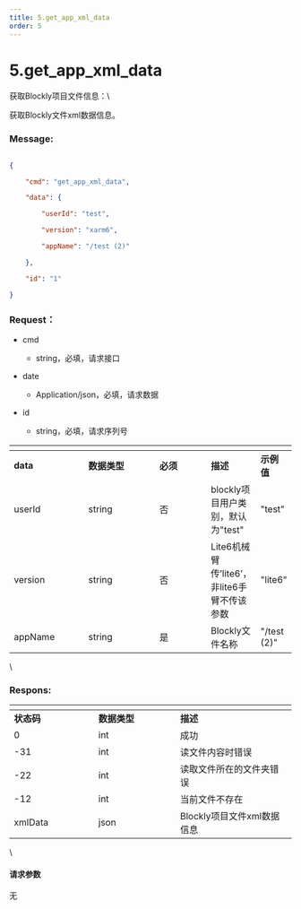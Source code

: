 ```yaml
---
title: 5.get_app_xml_data
order: 5
---
```

# 5.get\_app\_xml\_data



  



获取Blockly项目文件信息：\

获取Blockly文件xml数据信息。



### Message:  



```json

{

    "cmd": "get_app_xml_data",

    "data": {

        "userId": "test",

        "version": "xarm6",

        "appName": "/test (2)"

    },

    "id": "1"

}

```



### Request：  



* cmd

  * string，必填，请求接口

* date

  * Application/json，必填，请求数据

* id

  * string，必填，请求序列号



<table data-header-hidden><thead><tr><th width="121"></th><th width="117"></th><th width="81"></th><th></th><th></th></tr></thead><tbody><tr><td><strong>data</strong></td><td><strong>数据类型</strong></td><td><strong>必须</strong></td><td><strong>描述</strong></td><td><strong>示例值</strong></td></tr><tr><td>userId</td><td>string</td><td>否</td><td>blockly项目用户类别，默认为"test"</td><td>"test"</td></tr><tr><td>version</td><td>string</td><td>否</td><td>Lite6机械臂传’lite6’，非lite6手臂不传该参数</td><td>"lite6"</td></tr><tr><td>appName</td><td>string</td><td>是</td><td>Blockly文件名称</td><td>"/test (2)"</td></tr></tbody></table>



\





### Respons:  



<table data-header-hidden><thead><tr><th width="135"></th><th width="130"></th><th></th></tr></thead><tbody><tr><td><strong>状态码</strong></td><td><strong>数据类型</strong></td><td><strong>描述</strong></td></tr><tr><td>0</td><td>int</td><td>成功</td></tr><tr><td>-31</td><td>int</td><td>读文件内容时错误</td></tr><tr><td>-22</td><td>int</td><td>读取文件所在的文件夹错误</td></tr><tr><td>-12</td><td>int</td><td>当前文件不存在</td></tr><tr><td>xmlData</td><td>json</td><td>Blockly项目文件xml数据信息</td></tr></tbody></table>



\





#### 请求参数



无
